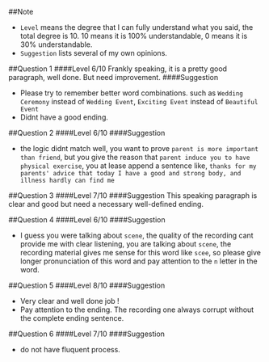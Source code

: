 ##Note
* `Level` means the degree that I can fully understand what you said, the total degree is 10. 10 means it is 100% understandable, 0 means it is 30% understandable.
* `Suggestion` lists several of my own opinions.

##Question 1
####Level
6/10
Frankly speaking, it is a pretty good paragraph, well done. But need improvement.
####Suggestion
* Please try to remember better word combinations. such as `Wedding Ceremony` instead of `Wedding Event`, `Exciting Event` instead of `Beautiful Event`
* Didnt have a good ending.

##Question 2
####Level
6/10
####Suggestion
* the logic didnt match well, you want to prove `parent is more important than friend`, but you give the reason that `parent induce you to have physical exercise`, you at lease append a sentence like, `thanks for my parents' advice that today I have a good and strong body, and illness hardly can find me`

##Question 3
####Level
7/10
####Suggestion
This speaking paragraph is clear and good but need a necessary well-defined ending.

##Question 4
####Level
6/10
####Suggestion
* I guess you were talking about `scene`, the quality of the recording cant provide me with clear listening, you are talking about `scene`, the recording material gives me sense for this word like `scee`, so please give longer pronunciation of this word and pay attention to the `n` letter in the word.

##Question 5
####Level
8/10
####Suggestion
* Very clear and well done job !
* Pay attention to the ending. The recording one always corrupt without the complete ending sentence.

##Question 6
####Level
7/10
####Suggestion
* do not have fluquent process.
